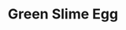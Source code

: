 ---
templateKey: blog-post
featuredpost: false
featuredimage: /assets/Green_Slime_Egg.png
title: Green Slime Egg
description: Monster Loot
testfield: 1360
---